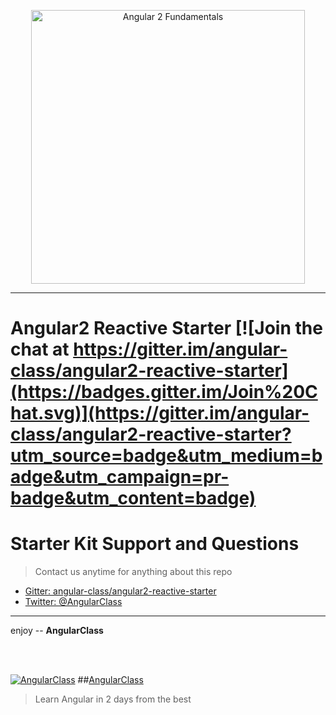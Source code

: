<p align="center">
  <a href="http://courses.angularclass.com/courses/angular-2-fundamentals" target="_blank">
    <img width="438" alt="Angular 2 Fundamentals" src="https://cloud.githubusercontent.com/assets/1016365/17200649/085798c6-543c-11e6-8ad0-2484f0641624.png">
  </a>
</p>

___

# Angular2 Reactive Starter [![Join the chat at https://gitter.im/angular-class/angular2-reactive-starter](https://badges.gitter.im/Join%20Chat.svg)](https://gitter.im/angular-class/angular2-reactive-starter?utm_source=badge&utm_medium=badge&utm_campaign=pr-badge&utm_content=badge)


# Starter Kit Support and Questions
> Contact us anytime for anything about this repo

* [Gitter: angular-class/angular2-reactive-starter](https://gitter.im/angular-class/angular2-reactive-starter)
* [Twitter: @AngularClass](https://twitter.com/AngularClass)

___

enjoy -- **AngularClass**

<br><br>

[![AngularClass](https://angularclass.com/images/ng-crown.svg  "Angular Class")](https://angularclass.com)
##[AngularClass](https://angularclass.com)
> Learn Angular in 2 days from the best
